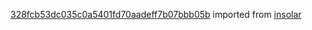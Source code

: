 [328fcb53dc035c0a5401fd70aadeff7b07bbb05b](https://github.com/insolar/insolar/commit/328fcb53dc035c0a5401fd70aadeff7b07bbb05b) imported from [insolar](https://github.com/insolar/insolar)
